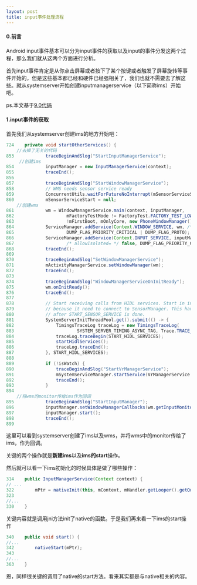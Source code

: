 ```yaml
---
layout: post
title: input事件处理流程
---
```


#### 0.前言

Android input事件基本可以分为input事件的获取以及input的事件分发这两个过程，那么我们就从这两个方面进行分析。

首先input事件肯定是从你点击屏幕或者按下了某个按键或者触发了屏幕旋转等事件开始的，但是这些基本都已经和硬件已经强相关了，我们也就不需要去了解这些。就从systemserver开始创建inputmanagerservice（以下简称ims）开始吧。

ps.本文基于[9.0代码](http://androidxref.com/9.0.0_r3/)

#### 1.input事件的获取

首先我们从systemserver创建ims的地方开始吧：

```java
724    private void startOtherServices() {
    //去掉了无关的代码
853            traceBeginAndSlog("StartInputManagerService");
     //创建ims
854            inputManager = new InputManagerService(context);
855            traceEnd();
856
857            traceBeginAndSlog("StartWindowManagerService");
858            // WMS needs sensor service ready
859            ConcurrentUtils.waitForFutureNoInterrupt(mSensorServiceStart, START_SENSOR_SERVICE);
860            mSensorServiceStart = null;
    //创建wms
861            wm = WindowManagerService.main(context, inputManager,
862                    mFactoryTestMode != FactoryTest.FACTORY_TEST_LOW_LEVEL,
863                    !mFirstBoot, mOnlyCore, new PhoneWindowManager());
864            ServiceManager.addService(Context.WINDOW_SERVICE, wm, /* allowIsolated= */ false,
865                    DUMP_FLAG_PRIORITY_CRITICAL | DUMP_FLAG_PROTO);
866            ServiceManager.addService(Context.INPUT_SERVICE, inputManager,
867                    /* allowIsolated= */ false, DUMP_FLAG_PRIORITY_CRITICAL);
868            traceEnd();
869
870            traceBeginAndSlog("SetWindowManagerService");
871            mActivityManagerService.setWindowManager(wm);
872            traceEnd();
873
874            traceBeginAndSlog("WindowManagerServiceOnInitReady");
875            wm.onInitReady();
876            traceEnd();
877
878            // Start receiving calls from HIDL services. Start in in a separate thread
879            // because it need to connect to SensorManager. This have to start
880            // after START_SENSOR_SERVICE is done.
881            SystemServerInitThreadPool.get().submit(() -> {
882                TimingsTraceLog traceLog = new TimingsTraceLog(
883                        SYSTEM_SERVER_TIMING_ASYNC_TAG, Trace.TRACE_TAG_SYSTEM_SERVER);
884                traceLog.traceBegin(START_HIDL_SERVICES);
885                startHidlServices();
886                traceLog.traceEnd();
887            }, START_HIDL_SERVICES);
888
889            if (!isWatch) {
890                traceBeginAndSlog("StartVrManagerService");
891                mSystemServiceManager.startService(VrManagerService.class);
892                traceEnd();
893            }
894
    //将wms的monitor传给ims作为回调
895            traceBeginAndSlog("StartInputManager");
896            inputManager.setWindowManagerCallbacks(wm.getInputMonitor());
897            inputManager.start();
898            traceEnd();
899
```

这里可以看到systemserver创建了ims以及wms，并将wms中的monitor传给了ims，作为回调。

关键的两个操作就是**新建ims**以及**ims的start**操作。

然后就可以看一下ims初始化的时候具体是做了哪些操作：

```java
314    public InputManagerService(Context context) {
// ...
322        mPtr = nativeInit(this, mContext, mHandler.getLooper().getQueue());
323
//...
330    }
```

关键内容就是调用jni方法init了native的函数。于是我们再来看一下ims的start操作

```java
340    public void start() {
//...
342        nativeStart(mPtr);
343
//...
363    }
```

恩，同样很关键的调用了native的start方法。看来其实都是与native相关的内容。

